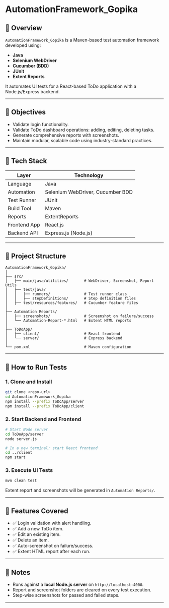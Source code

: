 # AutomationFramework_Gopika

## 📌 Overview

`AutomationFramework_Gopika` is a Maven-based test automation framework developed using:
- **Java**
- **Selenium WebDriver**
- **Cucumber (BDD)**
- **JUnit**
- **Extent Reports**

It automates UI tests for a React-based ToDo application with a Node.js/Express backend.

---

## 🎯 Objectives

- Validate login functionality.
- Validate ToDo dashboard operations: adding, editing, deleting tasks.
- Generate comprehensive reports with screenshots.
- Maintain modular, scalable code using industry-standard practices.

---

## 🧩 Tech Stack

| Layer         | Technology                        |
|--------------|-----------------------------------|
| Language      | Java                              |
| Automation    | Selenium WebDriver, Cucumber BDD  |
| Test Runner   | JUnit                             |
| Build Tool    | Maven                             |
| Reports       | ExtentReports                     |
| Frontend App  | React.js                          |
| Backend API   | Express.js (Node.js)              |

---

## 📁 Project Structure

```
AutomationFramework_Gopika/
│
├── src/
│   ├── main/java/utilities/       # WebDriver, Screenshot, Report Utils
│   ├── test/java/
│   │   ├── runners/               # Test runner class
│   │   ├── stepDefinitions/       # Step definition files
│   ├── test/resources/features/   # Cucumber feature files
│
├── Automation Reports/
│   ├── screenshots/               # Screenshot on failure/success
│   └── Automation-Report-*.html   # Extent HTML reports
│
├── ToDoApp/
│   ├── client/                    # React frontend
│   └── server/                    # Express backend
│
└── pom.xml                        # Maven configuration
```

---

## 🚀 How to Run Tests

### 1. Clone and Install

```bash
git clone <repo-url>
cd AutomationFramework_Gopika
npm install --prefix ToDoApp/server
npm install --prefix ToDoApp/client
```

### 2. Start Backend and Frontend

```bash
# Start Node server
cd ToDoApp/server
node server.js

# In a new terminal: start React frontend
cd ../client
npm start
```

### 3. Execute UI Tests

```bash
mvn clean test
```

Extent report and screenshots will be generated in `Automation Reports/`.

---

## 🧪 Features Covered

- ✅ Login validation with alert handling.
- ✅ Add a new ToDo item.
- ✅ Edit an existing item.
- ✅ Delete an item.
- ✅ Auto-screenshot on failure/success.
- ✅ Extent HTML report after each run.

---

## 📌 Notes

- Runs against a **local Node.js server** on `http://localhost:4000`.
- Report and screenshot folders are cleared on every test execution.
- Step-wise screenshots for passed and failed steps.

---
